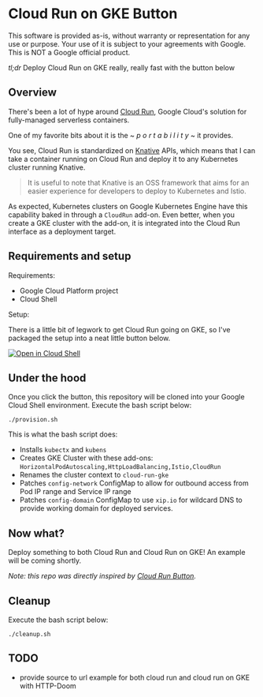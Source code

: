 # Cloud Run on GKE Button

This software is provided as-is, without warranty or representation for any use or purpose. Your use of it is subject to your agreements with Google. This is NOT a Google official product.

*tl;dr* Deploy Cloud Run on GKE really, really fast with the button below

## Overview

There's been a lot of hype around [Cloud Run](https://cloud.google.com/run/), Google Cloud's solution for fully-managed serverless containers.

One of my favorite bits about it is the ~ _p o r t a b i l i t y_ ~ it provides. 

You see, Cloud Run is standardized on [Knative](https://knative.dev/docs/) APIs, which means that I can take a container running on Cloud Run and deploy it to any Kubernetes cluster running Knative. 

> It is useful to note that  Knative is an OSS framework that aims for an easier experience for developers to deploy to Kubernetes and Istio. 

As expected, Kubernetes clusters on Google Kubernetes Engine have this capability baked in through a `CloudRun` add-on. Even better, when you create a GKE cluster with the add-on, it is integrated into the Cloud Run interface as a deployment target.

## Requirements and setup

Requirements:

* Google Cloud Platform project
* Cloud Shell

Setup: 

There is a little bit of legwork to get Cloud Run going on GKE, so I've packaged the setup into a neat little button below.

[![Open in Cloud Shell](http://gstatic.com/cloudssh/images/open-btn.svg)](https://console.cloud.google.com/cloudshell/open?cloudshell_git_repo=https://github.com/agmsb/cloudrun-gke-button.git&cloudshell_git_branch=master&cloudshell_tutorial=README.md)

## Under the hood

Once you click the button, this repository will be cloned into your Google Cloud Shell environment. Execute the bash script below:

```
./provision.sh
```

This is what the bash script does:
* Installs `kubectx` and `kubens`
* Creates GKE Cluster with these add-ons: `HorizontalPodAutoscaling,HttpLoadBalancing,Istio,CloudRun`
* Renames the cluster context to `cloud-run-gke`
* Patches `config-network` ConfigMap to allow for outbound access from Pod IP range and Service IP range
* Patches `config-domain` ConfigMap to use `xip.io` for wildcard DNS to provide working domain for deployed services. 

## Now what?

Deploy something to both Cloud Run and Cloud Run on GKE! An example will be coming shortly. 

_Note: this repo was directly inspired by [Cloud Run Button](https://github.com/jamesward/cloud-run-button)._

## Cleanup

Execute the bash script below:

```
./cleanup.sh
```


## TODO

* provide source to url example for both cloud run and cloud run on GKE with HTTP-Doom